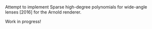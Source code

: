 Attempt to implement Sparse high-degree polynomials for wide-angle lenses [2016] for the Arnold renderer.

Work in progress!